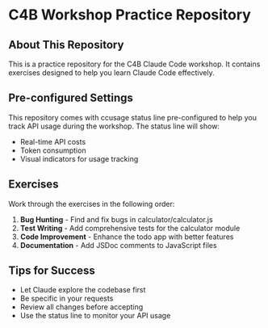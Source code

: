 # C4B Workshop Practice Repository

## About This Repository
This is a practice repository for the C4B Claude Code workshop. It contains exercises designed to help you learn Claude Code effectively.

## Pre-configured Settings
This repository comes with ccusage status line pre-configured to help you track API usage during the workshop. The status line will show:
- Real-time API costs
- Token consumption
- Visual indicators for usage tracking

## Exercises
Work through the exercises in the following order:
1. **Bug Hunting** - Find and fix bugs in calculator/calculator.js
2. **Test Writing** - Add comprehensive tests for the calculator module
3. **Code Improvement** - Enhance the todo app with better features
4. **Documentation** - Add JSDoc comments to JavaScript files

## Tips for Success
- Let Claude explore the codebase first
- Be specific in your requests
- Review all changes before accepting
- Use the status line to monitor your API usage